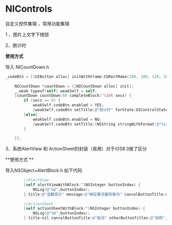 # NIControls
自定义控件集锦 ，常用功能集锦

1 、图片上文字下按钮

2、倒计时

**使用方式**

导入 NICountDown.h

~~~objective-c
_codeBtn = [[UIButton alloc] initWithFrame:CGRectMake(100, 100, 120, 30)];
    
    NICountDown *countDown = [[NICountDown alloc] init];
    __weak typeof(self) weakSelf = self;
    [countDown countDown:60 completeBlock:^(int secs) {
        if (secs == 0) {
            weakSelf.codeBtn.enabled = YES;
            [weakSelf.codeBtn setTitle:@"倒计时" forState:UIControlStateNormal];
        }else{
            weakSelf.codeBtn.enabled = NO;
            [weakSelf.codeBtn setTitle:[NSString stringWithFormat:@"%is后重新获取",secs] forState:UIControlStateNormal];
        }
        
    }];

~~~



3、系统AlertView 和 ActionSheet的封装（易用）对于iOS8.3做了区分

**使用方式 **

导入NSObject+AlertBlock.h 如下代码

~~~objective-c
		//AlertView
        [self alertViewWithBlock:^(NSInteger buttonIndex) {
            NSLog(@"%d",buttonIndex);
        } title:@"温馨提示" message:@"确定要流量观看吗" cancelButtonTitle:@"取消" otherButtonTitles:@"确定", nil];
        
        //ActionSheet
        [self actionSheetWithBlock:^(NSInteger buttonIndex) {
            NSLog(@"%d",buttonIndex);
        } title:nil cancelButtonTitle:@"取消" otherButtonTitles:@"拍照",@"手机相册", nil];
~~~



